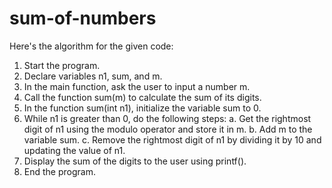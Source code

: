 # sum-of-numbers
Here's the algorithm for the given code:

1. Start the program.
2. Declare variables n1, sum, and m.
3. In the main function, ask the user to input a number m.
4. Call the function sum(m) to calculate the sum of its digits.
5. In the function sum(int n1), initialize the variable sum to 0.
6. While n1 is greater than 0, do the following steps:
    a. Get the rightmost digit of n1 using the modulo operator and store it in m.
    b. Add m to the variable sum.
    c. Remove the rightmost digit of n1 by dividing it by 10 and updating the value of n1.
7. Display the sum of the digits to the user using printf().
8. End the program.
